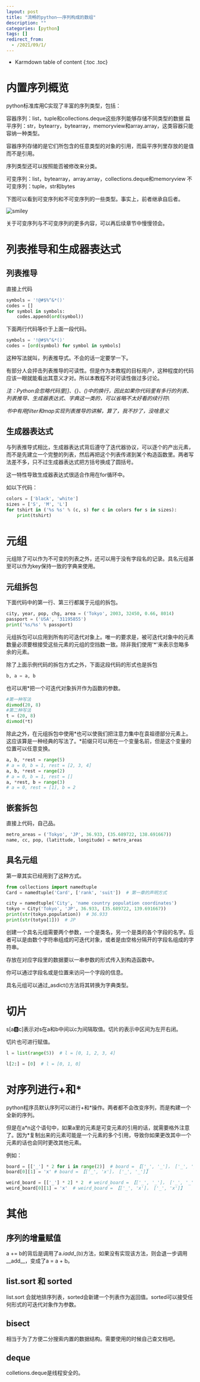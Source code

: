 ```yaml
---
layout: post
title: "流畅的python——序列构成的数组"
description: ""
categories: [python]
tags: []
redirect_from:
  - /2021/09/1/
---
```


* Karmdown table of content
{:toc .toc}

# 内置序列概览

python标准库用C实现了丰富的序列类型，包括：

容器序列：list，tuple和collections.deque这些序列能够存储不同类型的数据
扁平序列：str，bytearry，bytearray，memoryview和array.array，这类容器只能容纳一种类型。

容器序列存储的是它们所包含的任意类型的对象的引用，而扁平序列里存放的是值而不是引用。

序列类型还可以按照能否被修改来分类。

可变序列：list，bytearray，array.array，collections.deque和memoryview
不可变序列：tuple，str和bytes

下图可以看到可变序列和不可变序列的一些类型。事实上，前者继承自后者。

![smiley](\assets\images\usedInBlogs\fluentpython\2-1.png)

关于可变序列与不可变序列的更多内容，可以再后续章节中慢慢领会。

# 列表推导和生成器表达式

## 列表推导

直接上代码

~~~python
symbols = '!@#$%^&*()'
codes = []
for symbol in symbols:
	codes.append(ord(symbol))
~~~~

下面两行代码等价于上面一段代码。
~~~python
symbols = '!@#$%^&*()'
codes = [ord(symbol) for symbol in symbols]
~~~~

这种写法就叫，列表推导式。不会的话一定要学一下。

有部分人会抨击列表推导的可读性。但是作为本教程的目标用户，这种程度的代码应该一眼就能看出其意义才对。所以本教程不对可读性做过多讨论。

*注：Python会忽略代码里[]、{}、()中的换行，因此如果你代码里有多行的列表、列表推导、生成器表达式、字典这一类的，可以省略不太好看的续行符\\*

*书中有用filter和map实现列表推导的讲解，算了，我不抄了，没啥意义*


## 生成器表达式

与列表推导式相比，生成器表达式背后遵守了迭代器协议，可以逐个的产出元素，而不是先建立一个完整的列表，然后再把这个列表传递到某个构造函数里。两者写法差不多，只不过生成器表达式把方括号换成了圆括号。

这一特性导致生成器表达式很适合作用在for循环中。

如以下代码：

~~~python
colors = ['black', 'white']
sizes = ['S', 'M', 'L']
for tshirt in ('%s %s' % (c, s) for c in colors for s in sizes):
	print(tshirt)
~~~

# 元组

元组除了可以作为不可变的列表之外，还可以用于没有字段名的记录。具名元组甚至可以作为key保持一致的字典来使用。

## 元组拆包

下面代码中的第一行、第三行都属于元组的拆包。

~~~python
city, year, pop, chg, area = ('Tokyo', 2003, 32450, 0.66, 8014)
passport = ('USA', '31195855')
print('%s/%s' % passport)
~~~~

元组拆包可以应用到所有的可迭代对象上。唯一的要求是，被可迭代对象中的元素数量必须要根接受这些元素的元组的空挡数一致。除非我们使用'\*'来表示忽略多余的元素。

除了上面示例代码的拆包方式之外，下面这段代码的形式也是拆包

~~~python
b, a = a, b
~~~

也可以用\*把一个可迭代对象拆开作为函数的参数。

~~~python
#第一种写法
divmod(20, 8)
#第二种写法
t = (20, 8)
divmod(*t)
~~~

除此之外，在元组拆包中使用\*也可以使我们把注意力集中在袁祖德部分元素上。这应该算是一种经典的写法了。\*前缀只可以用在一个变量名前，但是这个变量的位置可以任意变换。

~~~python
a, b, *rest = range(5)
# a = 0, b = 1, rest = [2, 3, 4]
a, b, *rest = range(2)
# a = 0, b = 1, rest = []
a, *rest, b = range(3)
# a = 0, rest = [1], b = 2
~~~


## 嵌套拆包

直接上代码，自己品。

~~~python
metro_areas = ('Tokyo', 'JP', 36.933, (35.689722, 138.691667))
name, cc, pop, (latittude, longitude) = metro_areas
~~~~

## 具名元组

第一章其实已经用到了这种方式。


~~~python
from collections import namedtuple
Card = namedtuple('Card', ['rank', 'suit'])  # 第一章的声明方式

city = namedtuple('City', 'name country population coordinates')
tokyo = City('Tokyo', 'JP', 36.933, (35.689722, 139.691667))
print(str(tokyo.population))  # 36.933
print(str(totyo[1]))  # JP
~~~

创建一个具名元组需要两个参数，一个是类名，另一个是类的各个字段的名字。后者可以是由数个字符串组成的可迭代对象，或者是由空格分隔开的字段名组成的字符串。

存放在对应字段里的数据要以一串参数的形式传入到构造函数中。

你可以通过字段名或是位置来访问一个字段的信息。

具名元组可以通过_asdict()方法将其转换为字典类型。

# 切片

s[a:b:c]表示对s在a和b中间以c为间隔取值。切片的表示中区间为左开右闭。

切片也可进行赋值。

~~~python
l = list(range(5))  # l = [0, 1, 2, 3, 4]

l[2:] = [0]  # l = [0, 1, 0]
~~~

# 对序列进行+和*

python程序员默认序列可以进行+和\*操作。两者都不会改变序列，而是构建一个全新的序列。

但是在a\*n这个语句中，如果a里的元素是可变元素的引用的话，就需要格外注意了。因为\*复制出来的元素可能是一个元素的多个引用，导致你如果更改其中一个元素的话也会同时更改其他元素。

例如：
~~~python
board = [['_'] * 2 for i in range(2)]  # board = 【['_', '_']， ['_', '_']】
board[0][1] = 'x' # board = 【['_', 'x']， ['_', '_']】

weird_board = [['_'] * 2] * 2  # weird_board = 【['_', '_']， ['_', '_']】
weird_board[0][1] = 'x'  # weird_board = 【['_', 'x']， ['_', 'x']】
~~~

# 其他

## 序列的增量赋值

a += b的背后是调用了a._iadd__(b)方法，如果没有实现该方法，则会退一步调用__add__，变成了a = a + b。

## list.sort 和 sorted

list.sort 会就地排序列表，sorted会新建一个列表作为返回值。sorted可以接受任何形式的可迭代对象作为参数。

## bisect

相当于为了方便二分搜索内置的数据结构。需要使用的时候自己查文档吧。

## deque

colletions.deque是线程安全的。


